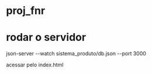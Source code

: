 # proj_fnr

# rodar o servidor
json-server --watch sistema_produto/db.json --port 3000

acessar pelo index.html
